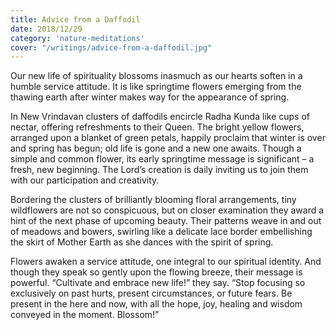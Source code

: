 ```yaml
---
title: Advice from a Daffodil
date: 2018/12/29
category: 'nature-meditations'
cover: "/writings/advice-from-a-daffodil.jpg"
---
```


Our new life of spirituality blossoms inasmuch as our hearts soften in a humble service attitude. It is like springtime flowers emerging from the thawing earth after winter makes way for the appearance of spring.

In New Vrindavan clusters of daffodils encircle Radha Kunda like cups of nectar, offering refreshments to their Queen. The bright yellow flowers, arranged upon a blanket of green petals, happily proclaim that winter is over and spring has begun; old life is gone and a new one awaits. Though a simple and common flower, its early springtime message is significant – a fresh, new beginning. The Lord’s creation is daily inviting us to join them with our participation and creativity.

Bordering the clusters of brilliantly blooming floral arrangements, tiny wildflowers are not so conspicuous, but on closer examination they award a hint of the next phase of upcoming beauty. Their patterns weave in and out of meadows and bowers, swirling like a delicate lace border embellishing the skirt of Mother Earth as she dances with the spirit of spring.

Flowers awaken a service attitude, one integral to our spiritual identity. And though they speak so gently upon the flowing breeze, their message is powerful. “Cultivate and embrace new life!” they say. “Stop focusing so exclusively on past hurts, present circumstances, or future fears. Be present in the here and now, with all the hope, joy, healing and wisdom conveyed in the moment. Blossom!”
